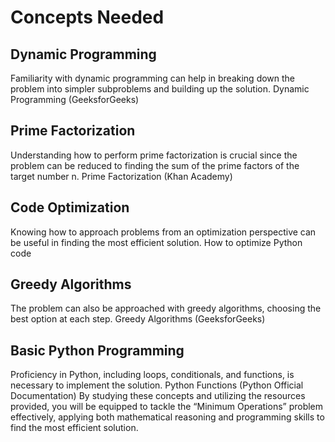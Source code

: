 # Concepts Needed

## Dynamic Programming

Familiarity with dynamic programming can help in breaking down the problem into simpler subproblems and building up the solution.
Dynamic Programming (GeeksforGeeks)

## Prime Factorization

Understanding how to perform prime factorization is crucial since the problem can be reduced to finding the sum of the prime factors of the target number n.
Prime Factorization (Khan Academy)

## Code Optimization

Knowing how to approach problems from an optimization perspective can be useful in finding the most efficient solution.
How to optimize Python code

## Greedy Algorithms

The problem can also be approached with greedy algorithms, choosing the best option at each step.
Greedy Algorithms (GeeksforGeeks)

## Basic Python Programming

Proficiency in Python, including loops, conditionals, and functions, is necessary to implement the solution.
Python Functions (Python Official Documentation)
By studying these concepts and utilizing the resources provided, you will be equipped to tackle the “Minimum Operations” problem effectively, applying both mathematical reasoning and programming skills to find the most efficient solution.
